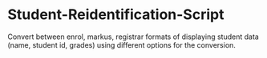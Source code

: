 # Student-Reidentification-Script

Convert between enrol, markus, registrar formats of displaying student data (name, student id, grades) using different options for the conversion.
